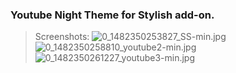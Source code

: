 ### Youtube Night Theme for Stylish add-on.
>
>Screenshots:
![0_1482350253827_SS-min.jpg](https://i.imgur.com/L0lfnUU.jpg) 
![0_1482350258810_youtube2-min.jpg](https://i.imgur.com/adknBOY.>jpg)
![0_1482350261227_youtube3-min.jpg](https://i.imgur.com/ZVkGdhS.jpg) 
